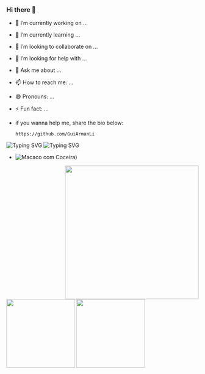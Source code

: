 ### Hi there 👋

- 🔭 I’m currently working on ...
- 🌱 I’m currently learning ...
- 👯 I’m looking to collaborate on ...
- 🤔 I’m looking for help with ...
- 💬 Ask me about ...
- 📫 How to reach me: ...
- 😄 Pronouns: ...
- ⚡ Fun fact: ...

- if you wanna help me, share the bio below:
  ```
  https://github.com/GuiArmanLi
  ```
  
![Typing SVG](https://readme-typing-svg.herokuapp.com/?color=18C2CBC&size=35&center=true&vCenter=true&width=1000&lines=Hello!+I'm+Letícia,+Welcome+to+my+Github+profile.💞)
![Typing SVG](https://readme-typing-svg.herokuapp.com/?color=8A2BE2&size=25&center=true&vCenter=true&width=1000&lines=I'm+Full+Stack+Java+Developer+Jr.⚡)
- ![Macaco com Coceira](https://i0.wp.com/amigosdepelotas.com.br/wp-content/uploads/2020/02/bicho-macaco-cocando-cabeca.jpg?fit=590%2C369&ssl=1))
<img align="right" width=350 height=350 src=https://github.com/leticiafrancielle/leticiafrancielle/assets/124750949/5b747324-03c3-4ec4-b2af-8dd5a79aef61/>

<div>
<img align="left" height="180em" src="https://github-readme-stats.vercel.app/api/top-langs/?username=GuiArmanLi&layout=compact&langs_count=7&theme=midnight-purple"/>
<img align="left" height="180em" src="https://github-readme-stats.vercel.app/api?username=GuiArmanLi&show_icons=true&theme=midnight-purple&include_all_commits=true&count_private=true"/>
</div>
